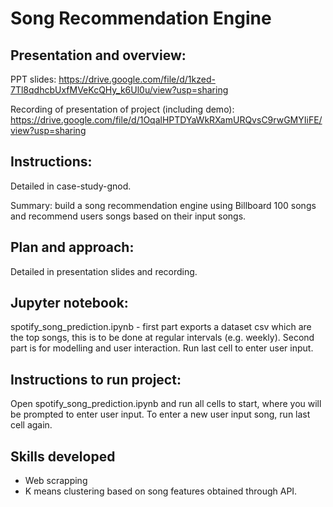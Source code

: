 # Song Recommendation Engine 

## Presentation and overview: 

PPT slides: https://drive.google.com/file/d/1kzed-7Tl8qdhcbUxfMVeKcQHy_k6Ul0u/view?usp=sharing

Recording of presentation of project (including demo): https://drive.google.com/file/d/1OqalHPTDYaWkRXamURQvsC9rwGMYIiFE/view?usp=sharing


## Instructions:

Detailed in case-study-gnod. 

Summary: build a song recommendation engine using Billboard 100 songs and recommend users songs based on their input songs. 


## Plan and approach:

Detailed in presentation slides and recording. 


## Jupyter notebook:

spotify_song_prediction.ipynb - first part exports a dataset csv which are the top songs, this is to be done at regular intervals (e.g. weekly). Second part is for modelling and user interaction. Run last cell to enter user input.


## Instructions to run project: 

Open spotify_song_prediction.ipynb and run all cells to start, where you will be prompted to enter user input. To enter a new user input song, run last cell again. 

## Skills developed
- Web scrapping
- K means clustering based on song features obtained through API.
